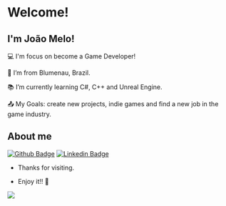 # Welcome!

 

## I'm João Melo!

 

:computer: I'm focus on become a Game Developer!

:house_with_garden: I’m from Blumenau, Brazil.

:books: I’m currently learning C#, C++ and Unreal Engine.

:outbox_tray: My Goals: create new projects, indie games and find a new job in the game industry.

 

## About me

[![Github Badge](https://img.shields.io/badge/-Github-000?style=flat-square&logo=Github&logoColor=white&link=https://github.com/JoaoDGMelo)](https://github.com/JoaoDGMelo) [![Linkedin Badge](https://img.shields.io/badge/-LinkedIn-blue?style=flat-square&logo=Linkedin&logoColor=white&link=https://www.linkedin.com/in/jvdgmelo/)](https://www.linkedin.com/in/jvdgmelo/)

- Thanks for visiting.

- Enjoy it!! 🎉

<p></p>

<a href="https://github.com/JoaoDGMelo">
  <img align="center" src="https://github-readme-stats.vercel.app/api/top-langs/?username=JoaoDGMelo&theme=dark&hide_langs_below=1" />
</a>
<p></p>
